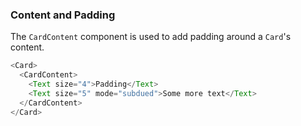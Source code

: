 ### Content and Padding

The `CardContent` component is used to add padding around a `Card`'s content.

```js
<Card>
  <CardContent>
    <Text size="4">Padding</Text>
    <Text size="5" mode="subdued">Some more text</Text>
  </CardContent>
</Card>
```
